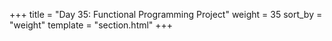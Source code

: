 +++
title = "Day 35: Functional Programming Project"
weight = 35
sort_by = "weight"
template = "section.html"
+++
